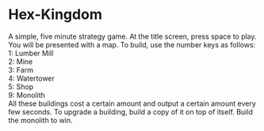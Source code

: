 # Hex-Kingdom
A simple, five minute strategy game.
At the title screen, press space to play. You will be presented with a map. To build, use the number keys as follows:<br/>
1: Lumber Mill<br/>
2: Mine<br/>
3: Farm<br/>
4: Watertower<br/>
5: Shop<br/>
9: Monolith<br/>
All these buildings cost a certain amount and output a certain amount every few seconds. To upgrade a building, build a copy of it on top of itself. Build the monolith to win.
